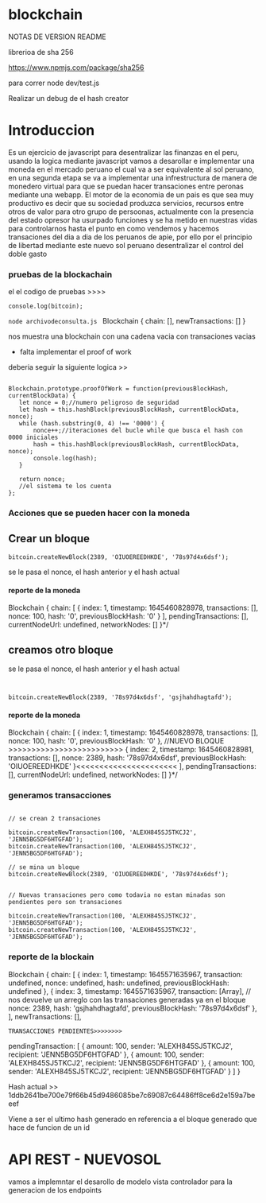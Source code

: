 # blockchain

NOTAS DE VERSION README

librerioa de sha 256

https://www.npmjs.com/package/sha256

para correr node dev/test.js

Realizar un debug de el hash creator


# Introduccion 

Es un ejercicio de javascript para desentralizar las finanzas en el peru, usando la logica mediante javascript vamos a desarollar e implementar una moneda en el mercado peruano el cual va a ser equivalente al sol peruano, en una segunda etapa se va a implementar una infrestructura de manera de monedero virtual para que se puedan hacer transaciones entre peronas mediante una webapp. El motor de la economia de un pais es que sea muy productivo es decir que su sociedad produzca servicios, recursos entre otros de valor para otro grupo de persoonas, actualmente con la presencia del estado opresor ha usurpado funciones y se ha metido en nuestras vidas para controlarnos hasta el punto en como vendemos y hacemos transaciones del dia a dia de los peruanos de apie, por ello por el principio de libertad mediante este nuevo sol peruano desentralizar el control del doble gasto 

 ### pruebas de la blockachain

 el el codigo de pruebas >>>>

 `` console.log(bitcoin); ``

``node archivodeconsulta.js ``
 Blockchain { chain: [], newTransactions: [] }

 nos muestra una blockchain con una cadena vacia con transaciones vacias


 - falta implementar el proof of work

 deberia seguir la siguiente logica >>


 ```
 
Blockchain.prototype.proofOfWork = function(previousBlockHash, currentBlockData) {
	let nonce = 0;//numero peligroso de seguridad
	let hash = this.hashBlock(previousBlockHash, currentBlockData, nonce);
	while (hash.substring(0, 4) !== '0000') {
		nonce++;//iteraciones del bucle while que busca el hash con 0000 iniciales
		hash = this.hashBlock(previousBlockHash, currentBlockData, nonce);
		console.log(hash);
	}

	return nonce;
	//el sistema te los cuenta 
};

  ```

### Acciones que se pueden hacer con la moneda



## Crear un bloque

``` 
bitcoin.createNewBlock(2389, 'OIUOEREEDHKDE', '78s97d4x6dsf');
```
se le pasa el nonce, el hash anterior y el hash actual
#### reporte de la moneda

Blockchain {
  chain: [
    {
      index: 1,
      timestamp: 1645460828978,
      transactions: [],
      nonce: 100,
      hash: '0',
      previousBlockHash: '0'
    }
  ],
  pendingTransactions: [],
  currentNodeUrl: undefined,
  networkNodes: []
}*/




## creamos otro bloque 
se le pasa el nonce, el hash anterior y el hash actual

```


bitcoin.createNewBlock(2389, '78s97d4x6dsf', 'gsjhahdhagtafd');
```

#### reporte de la moneda
Blockchain {
  chain: [
    {
      index: 1,
      timestamp: 1645460828978,
      transactions: [],
      nonce: 100,
      hash: '0',
      previousBlockHash: '0'
    },
    //NUEVO BLOQUE 
    >>>>>>>>>>>>>>>>>>>>>>>>>
    {
      index: 2,
      timestamp: 1645460828981,
      transactions: [],
      nonce: 2389,
      hash: '78s97d4x6dsf',
      previousBlockHash: 'OIUOEREEDHKDE'
    }<<<<<<<<<<<<<<<<<<<<<<
  ],
  pendingTransactions: [],
  currentNodeUrl: undefined,
  networkNodes: []
}*/


### generamos transacciones

```

// se crean 2 transaciones 

bitcoin.createNewTransaction(100, 'ALEXH845SJ5TKCJ2', 'JENN5BG5DF6HTGFAD');
bitcoin.createNewTransaction(100, 'ALEXH845SJ5TKCJ2', 'JENN5BG5DF6HTGFAD');

// se mina un bloque 
bitcoin.createNewBlock(2389, 'OIUOEREEDHKDE', '78s97d4x6dsf');


// Nuevas transaciones pero como todavia no estan minadas son pendientes pero son transaciones

bitcoin.createNewTransaction(100, 'ALEXH845SJ5TKCJ2', 'JENN5BG5DF6HTGFAD');
bitcoin.createNewTransaction(100, 'ALEXH845SJ5TKCJ2', 'JENN5BG5DF6HTGFAD');

 ```
### reporte de la blockain
 Blockchain {
  chain: [
    {
      index: 1,
      timestamp: 1645571635967,
      transaction: undefined,
      nonce: undefined,
      hash: undefined,
      previousBlockHash: undefined
    },
    {
      index: 3,
      timestamp: 1645571635967,
      transaction: [Array], // nos devuelve un arreglo con las transaciones generadas ya en el bloque 
      nonce: 2389,
      hash: 'gsjhahdhagtafd',
      previousBlockHash: '78s97d4x6dsf'
    },
  ],
  newTransactions: [],

    TRANSACCIONES PENDIENTES>>>>>>>>

  pendingTransaction: [
    {
      amount: 100,
      sender: 'ALEXH845SJ5TKCJ2',
      recipient: 'JENN5BG5DF6HTGFAD'
    },
    {
      amount: 100,
      sender: 'ALEXH845SJ5TKCJ2',
      recipient: 'JENN5BG5DF6HTGFAD'
    },
    {
      amount: 100,
      sender: 'ALEXH845SJ5TKCJ2',
      recipient: 'JENN5BG5DF6HTGFAD'
    }
  ]
}

Hash actual >>
1ddb2641be700e79f66b45d9486085be7c69087c64486ff8ce6d2e159a7beeef

Viene a ser el ultimo hash generado en referencia a el bloque generado que hace de funcion de un id


# API REST - NUEVOSOL

vamos a implemntar el desarollo de modelo vista controlador para la generacion de los endpoints



